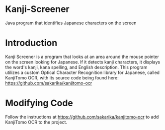# Kanji-Screener
Java program that identifies Japanese characters on the screen

# Introduction
Kanji Screener is a program that looks at an area around the mouse pointer on the screen looking for Japanese. If it detects kanji characters, it displays the word's kanji, kana spelling, and English description. This program utilizes a custom Optical Character Recognition library for Japanese, called KanjiTomo OCR, with its source code being found here: https://github.com/sakarika/kanjitomo-ocr

# Modifying Code
Follow the instructions at https://github.com/sakarika/kanjitomo-ocr to add KanjiTomo OCR to the project.
